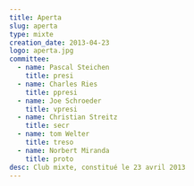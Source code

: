 ```yaml
---
title: Aperta
slug: aperta
type: mixte
creation_date: 2013-04-23
logo: aperta.jpg
committee:
  - name: Pascal Steichen
    title: presi
  - name: Charles Ries
    title: ppresi
  - name: Joe Schroeder
    title: vpresi
  - name: Christian Streitz
    title: secr
  - name: tom Welter
    title: treso
  - name: Norbert Miranda
    title: proto
desc: Club mixte, constitué le 23 avril 2013
---
```

